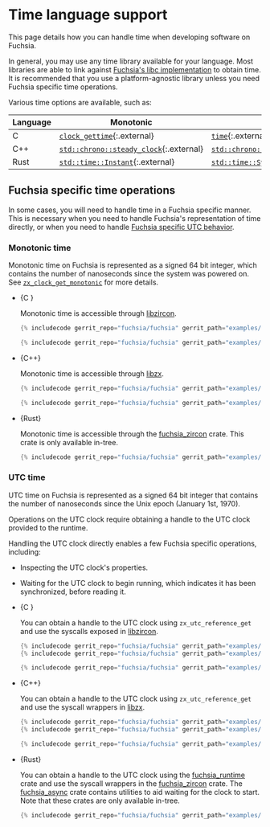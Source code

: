 # Time language support

This page details how you can handle time when developing software on Fuchsia.

In general, you may use any time library available for your language. Most
libraries are able to link against [Fuchsia's libc implementation][libc] to
obtain time. It is recommended that you use a platform-agnostic library unless
you need Fuchsia specific time operations.

Various time options are available, such as:

Language | Monotonic | UTC
-------- | --------- | ---
C | [`clock_gettime`][c-clock-gettime]{:.external} | [`time`][c-time]{:.external}
C++ | [`std::chrono::steady_clock`][cpp-steady-clock]{:.external} | [`std::chrono::system_clock`][cpp-system-clock]{:.external}
Rust | [`std::time::Instant`][rust-instant]{:.external} | [`std::time::SystemTime`][rust-system-time]{:.external}

## Fuchsia specific time operations

In some cases, you will need to handle time in a Fuchsia specific manner. This
is necessary when you need to handle Fuchsia's representation of time directly,
or when you need to handle
[Fuchsia specific UTC behavior][fuchsia-utc-behavior].

### Monotonic time

Monotonic time on Fuchsia is represented as a signed 64 bit integer, which
contains the number of nanoseconds since the system was powered on. See
[`zx_clock_get_monotonic`][zx-monotonic] for more details.

* {C }

  Monotonic time is accessible through [libzircon][c-libzircon].

  ```c
  {% includecode gerrit_repo="fuchsia/fuchsia" gerrit_path="examples/time/c/main.c" region_tag="common_imports" adjust_indentation="auto" %}

  {% includecode gerrit_repo="fuchsia/fuchsia" gerrit_path="examples/time/c/main.c" region_tag="monotonic" adjust_indentation="auto" %}
  ```

* {C++}

  Monotonic time is accessible through [libzx][cpp-libzx].

  ```cpp
  {% includecode gerrit_repo="fuchsia/fuchsia" gerrit_path="examples/time/cpp/main.cc" region_tag="common_imports" adjust_indentation="auto" %}

  {% includecode gerrit_repo="fuchsia/fuchsia" gerrit_path="examples/time/cpp/main.cc" region_tag="monotonic" adjust_indentation="auto" %}
  ```

* {Rust}

  Monotonic time is accessible through the [fuchsia_zircon][rust-zircon] crate.
  This crate is only available in-tree.

  ```rust
  {% includecode gerrit_repo="fuchsia/fuchsia" gerrit_path="examples/time/rust/src/main.rs" region_tag="monotonic" adjust_indentation="auto" %}
  ```

### UTC time

UTC time on Fuchsia is represented as a signed 64 bit integer that contains
the number of nanoseconds since the Unix epoch (January 1st, 1970).

Operations on the UTC clock require obtaining a handle to the UTC clock
provided to the runtime.

Handling the UTC clock directly enables a few Fuchsia specific operations,
including:

* Inspecting the UTC clock's properties.
* Waiting for the UTC clock to begin running, which indicates it has been
synchronized, before reading it.

* {C }

  You can obtain a handle to the UTC clock using `zx_utc_reference_get` and use
  the syscalls exposed in [libzircon][c-libzircon].

  ```c
  {% includecode gerrit_repo="fuchsia/fuchsia" gerrit_path="examples/time/c/main.c" region_tag="common_imports" adjust_indentation="auto" %}
  {% includecode gerrit_repo="fuchsia/fuchsia" gerrit_path="examples/time/c/main.c" region_tag="utc_imports" adjust_indentation="auto" %}

  {% includecode gerrit_repo="fuchsia/fuchsia" gerrit_path="examples/time/c/main.c" region_tag="utc" adjust_indentation="auto" %}
  ```

* {C++}

  You can obtain a handle to the UTC clock using `zx_utc_reference_get` and use
  the syscall wrappers in [libzx][cpp-libzx].

  ```cpp
  {% includecode gerrit_repo="fuchsia/fuchsia" gerrit_path="examples/time/cpp/main.cc" region_tag="common_imports" adjust_indentation="auto" %}
  {% includecode gerrit_repo="fuchsia/fuchsia" gerrit_path="examples/time/cpp/main.cc" region_tag="utc_imports" adjust_indentation="auto" %}

  {% includecode gerrit_repo="fuchsia/fuchsia" gerrit_path="examples/time/cpp/main.cc" region_tag="utc" adjust_indentation="auto" %}
  ```

* {Rust}

  You can obtain a handle to the UTC clock using the
  [fuchsia_runtime][rust-runtime] crate and use the syscall wrappers in the
  [fuchsia_zircon][rust-zircon] crate. The [fuchsia_async][rust-async] crate
  contains utilities to aid waiting for the clock to start. Note that these
  crates are only available in-tree.

  ```rust
  {% includecode gerrit_repo="fuchsia/fuchsia" gerrit_path="examples/time/rust/src/main.rs" region_tag="utc" adjust_indentation="auto" %}
  ```

[libc]: /development/languages/c-cpp/libc.md
[c-clock-gettime]: https://linux.die.net/man/3/clock_gettime
[c-time]: https://linux.die.net/man/2/time
[cpp-steady-clock]: https://en.cppreference.com/w/cpp/chrono/steady_clock
[cpp-system-clock]: https://en.cppreference.com/w/cpp/chrono/system_clock
[rust-instant]: https://doc.rust-lang.org/std/time/struct.Instant.html
[rust-system-time]: https://doc.rust-lang.org/std/time/struct.SystemTime.html
[fuchsia-utc-behavior]: utc/behavior.md#differences_from_other_operating_systems
[zx-monotonic]: /reference/syscalls/clock_get_monotonic.md
[c-libzircon]: /concepts/process/core_libraries.md#libzircon
[cpp-libzx]: /concepts/process/core_libraries.md#libzx
[rust-runtime]: /src/lib/fuchsia-runtime
[rust-zircon]: /src/lib/zircon/rust
[rust-async]: /src/lib/fuchsia-async
